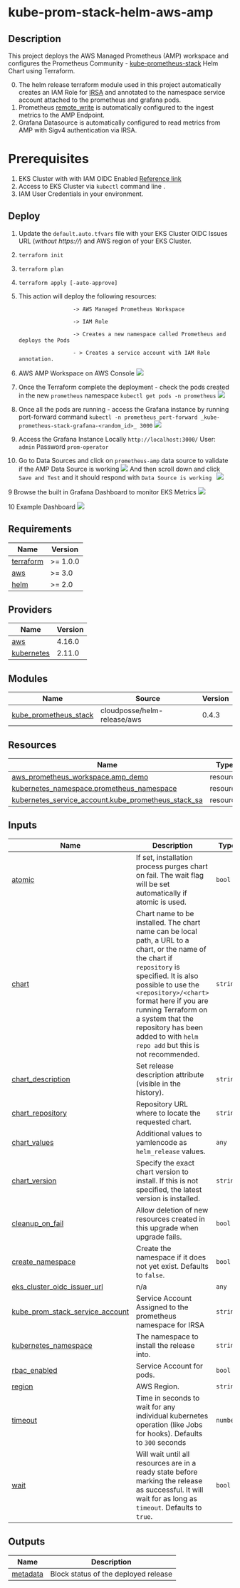 # kube-prom-stack-helm-aws-amp

## Description
This project deploys the AWS Managed Prometheus (AMP) workspace and configures the Prometheus Community - [kube-prometheus-stack](https://github.com/prometheus-community/helm-charts/tree/main/charts/kube-prometheus-stack) Helm Chart using Terraform.

0. The helm release terraform module used in this project automatically creates an IAM Role for [IRSA](https://docs.aws.amazon.com/eks/latest/userguide/iam-roles-for-service-accounts.html) and annotated to the namespace service account attached to the prometheus and grafana pods.
1. Prometheus [remote_write](https://prometheus.io/docs/prometheus/latest/configuration/configuration/#remote_write)  is automatically configured to the ingest metrics to the AMP Endpoint. 
1. Grafana Datasource is automatically configured to read metrics from AMP with Sigv4 authentication via IRSA.



# Prerequisites

1. EKS Cluster with with IAM OIDC Enabled [Reference link](https://docs.aws.amazon.com/eks/latest/userguide/enable-iam-roles-for-service-accounts.html)
2. Access to EKS Cluster via `kubectl` command line .
3. IAM User Credentials in your environment.

## Deploy
1. Update the `default.auto.tfvars` file with your EKS Cluster OIDC Issues URL (_without https://_) and AWS region of your EKS Cluster.
2. `terraform init`
3. `terraform plan`
4. `terraform apply [-auto-approve]`
5. This action will deploy the following resources:

						-> AWS Managed Prometheus Workspace 

						-> IAM Role 
  
						-> Creates a new namespace called Prometheus and deploys the Pods 
						
						- > Creates a service account with IAM Role annotation.

6. AWS AMP Workspace on AWS Console
![](https://raw.githubusercontent.com/msharma24/kube-prom-stack-helm-aws-amp/main/img/amp.png)
5. Once the Terraform complete the deployment - check the pods created in the new `prometheus` namespace `kubectl get pods -n prometheus`
![](https://raw.githubusercontent.com/msharma24/kube-prom-stack-helm-aws-amp/main/img/get-pods.png)
6. Once all the pods are running - access the Grafana instance by running port-forward command `kubectl -n prometheus port-forward _kube-prometheus-stack-grafana-<random_id>_ 3000`
![](https://raw.githubusercontent.com/msharma24/kube-prom-stack-helm-aws-amp/main/img/k-port-forward.png)
7. Access the Grafana Instance Locally `http://localhost:3000/`  User:  `admin`   Password    `prom-operator`
8. Go to Data Sources  and click on `prometheus-amp` data source to validate if the AMP Data Source is working 
![](https://raw.githubusercontent.com/msharma24/kube-prom-stack-helm-aws-amp/main/img/datasource.png)
And then scroll down and click `Save and Test` and it should respond with `Data Source is working `
![](https://raw.githubusercontent.com/msharma24/kube-prom-stack-helm-aws-amp/main/img/datasource-test.png)

9 Browse the built in Grafana Dashboard to monitor EKS Metrics
![](https://raw.githubusercontent.com/msharma24/kube-prom-stack-helm-aws-amp/main/img/grafana-dashboards.png)

10 Example Dashboard
![](https://raw.githubusercontent.com/msharma24/kube-prom-stack-helm-aws-amp/main/img/example-dashboard.png)

## Requirements

| Name | Version |
|------|---------|
| <a name="requirement_terraform"></a> [terraform](#requirement\_terraform) | >= 1.0.0 |
| <a name="requirement_aws"></a> [aws](#requirement\_aws) | >= 3.0 |
| <a name="requirement_helm"></a> [helm](#requirement\_helm) | >= 2.0 |

## Providers

| Name | Version |
|------|---------|
| <a name="provider_aws"></a> [aws](#provider\_aws) | 4.16.0 |
| <a name="provider_kubernetes"></a> [kubernetes](#provider\_kubernetes) | 2.11.0 |

## Modules

| Name | Source | Version |
|------|--------|---------|
| <a name="module_kube_prometheus_stack"></a> [kube\_prometheus\_stack](#module\_kube\_prometheus\_stack) | cloudposse/helm-release/aws | 0.4.3 |

## Resources

| Name | Type |
|------|------|
| [aws_prometheus_workspace.amp_demo](https://registry.terraform.io/providers/hashicorp/aws/latest/docs/resources/prometheus_workspace) | resource |
| [kubernetes_namespace.prometheus_namespace](https://registry.terraform.io/providers/hashicorp/kubernetes/latest/docs/resources/namespace) | resource |
| [kubernetes_service_account.kube_prometheus_stack_sa](https://registry.terraform.io/providers/hashicorp/kubernetes/latest/docs/resources/service_account) | resource |

## Inputs

| Name | Description | Type | Default | Required |
|------|-------------|------|---------|:--------:|
| <a name="input_atomic"></a> [atomic](#input\_atomic) | If set, installation process purges chart on fail. The wait flag will be set automatically if atomic is used. | `bool` | `true` | no |
| <a name="input_chart"></a> [chart](#input\_chart) | Chart name to be installed. The chart name can be local path, a URL to a chart, or the name of the chart if `repository` is specified. It is also possible to use the `<repository>/<chart>` format here if you are running Terraform on a system that the repository has been added to with `helm repo add` but this is not recommended. | `string` | n/a | yes |
| <a name="input_chart_description"></a> [chart\_description](#input\_chart\_description) | Set release description attribute (visible in the history). | `string` | `null` | no |
| <a name="input_chart_repository"></a> [chart\_repository](#input\_chart\_repository) | Repository URL where to locate the requested chart. | `string` | n/a | yes |
| <a name="input_chart_values"></a> [chart\_values](#input\_chart\_values) | Additional values to yamlencode as `helm_release` values. | `any` | `{}` | no |
| <a name="input_chart_version"></a> [chart\_version](#input\_chart\_version) | Specify the exact chart version to install. If this is not specified, the latest version is installed. | `string` | `null` | no |
| <a name="input_cleanup_on_fail"></a> [cleanup\_on\_fail](#input\_cleanup\_on\_fail) | Allow deletion of new resources created in this upgrade when upgrade fails. | `bool` | `true` | no |
| <a name="input_create_namespace"></a> [create\_namespace](#input\_create\_namespace) | Create the namespace if it does not yet exist. Defaults to `false`. | `bool` | `null` | no |
| <a name="input_eks_cluster_oidc_issuer_url"></a> [eks\_cluster\_oidc\_issuer\_url](#input\_eks\_cluster\_oidc\_issuer\_url) | n/a | `any` | n/a | yes |
| <a name="input_kube_prom_stack_service_account"></a> [kube\_prom\_stack\_service\_account](#input\_kube\_prom\_stack\_service\_account) | Service Account Assigned to the prometheus namespace for IRSA | `string` | n/a | yes |
| <a name="input_kubernetes_namespace"></a> [kubernetes\_namespace](#input\_kubernetes\_namespace) | The namespace to install the release into. | `string` | n/a | yes |
| <a name="input_rbac_enabled"></a> [rbac\_enabled](#input\_rbac\_enabled) | Service Account for pods. | `bool` | `true` | no |
| <a name="input_region"></a> [region](#input\_region) | AWS Region. | `string` | n/a | yes |
| <a name="input_timeout"></a> [timeout](#input\_timeout) | Time in seconds to wait for any individual kubernetes operation (like Jobs for hooks). Defaults to `300` seconds | `number` | `null` | no |
| <a name="input_wait"></a> [wait](#input\_wait) | Will wait until all resources are in a ready state before marking the release as successful. It will wait for as long as `timeout`. Defaults to `true`. | `bool` | `null` | no |

## Outputs

| Name | Description |
|------|-------------|
| <a name="output_metadata"></a> [metadata](#output\_metadata) | Block status of the deployed release |
